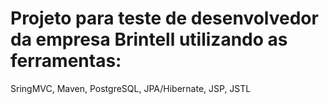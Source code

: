 # Projeto para teste de desenvolvedor da empresa Brintell utilizando as ferramentas:
SringMVC, Maven, PostgreSQL, JPA/Hibernate, JSP, JSTL 




